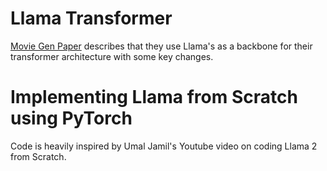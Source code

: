 # Llama Transformer

[Movie Gen Paper](https://arxiv.org/abs/2410.13720) describes that they use Llama's as a backbone for their transformer architecture with some key changes. 

# Implementing Llama from Scratch using PyTorch

Code is heavily inspired by Umal Jamil's Youtube video on coding Llama 2 from Scratch.